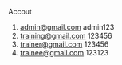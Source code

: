 Accout
1. admin@gmail.com
admin123
2. training@gmail.com
123456
3. trainer@gmail.com
123456
4. trainee@gmail.com
123123
